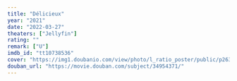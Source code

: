 ```yaml
---
title: "Délicieux"
year: "2021"
date: "2022-03-27"
theaters: ["Jellyfin"]
rating: ""
remark: ["U"]
imdb_id: "tt10738536"
cover: "https://img1.doubanio.com/view/photo/l_ratio_poster/public/p2635292389.jpg"
douban_url: "https://movie.douban.com/subject/34954371/"
---
```

